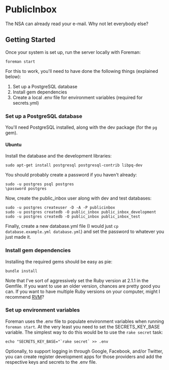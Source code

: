 PublicInbox
===========

The NSA can already read your e-mail. Why not let everybody else?

Getting Started
---------------

Once your system is set up, run the server locally with Foreman:

    foreman start

For this to work, you'll need to have done the following things (explained below):

1. Set up a PostgreSQL database
2. Install gem dependencies
3. Create a local .env file for environment variables (required for secrets.yml)

### Set up a PostgreSQL database

You'll need PostgreSQL installed, along with the dev package (for the `pg` gem).

#### Ubuntu

Install the database and the development libraries:

    sudo apt-get install postgresql postgresql-contrib libpq-dev

You should probably create a password if you haven't already:

    sudo -u postgres psql postgres
    \password postgres

Now, create the public_inbox user along with dev and test databases:

    sudo -u postgres createuser -D -A -P publicinbox
    sudo -u postgres createdb -O public_inbox public_inbox_development
    sudo -u postgres createdb -O public_inbox public_inbox_test

Finally, create a new database.yml file (I would just `cp database.example.yml database.yml`) and set the password to whatever you just made it.

### Install gem dependencies

Installing the required gems should be easy as pie:

    bundle install

Note that I've sort of aggressively set the Ruby version at 2.1.1 in the Gemfile. If you want to use an older version, chances are pretty good you can. If you want to have multiple Ruby versions on your computer, might I recommend [RVM](http://rvm.io/)?

### Set up environment variables

Foreman uses the .env file to populate environment variables when running `foreman start`. At the very least you need to set the SECRETS_KEY_BASE variable. The simplest way to do this would be to use the `rake secret` task:

    echo "SECRETS_KEY_BASE="`rake secret` >> .env

Optionally, to support logging in through Google, Facebook, and/or Twitter, you can create register development apps for those providers and add the respective keys and secrets to the .env file.

